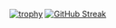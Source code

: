 [![trophy](https://github-profile-trophy.vercel.app/?username=hendrixxD&theme=onedark)](https://github.com/ryo-ma/github-profile-trophy)
[![GitHub Streak](http://github-readme-streak-stats.herokuapp.com?user=hendrixxD&theme=dark)](https://git.io/streak-stats)
